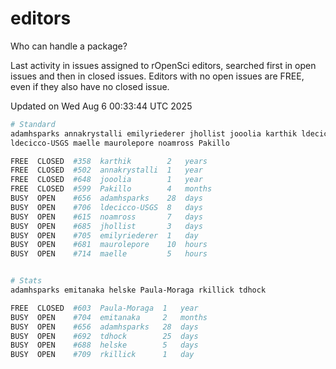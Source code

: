 # editors

Who can handle a package?

Last activity in issues assigned to rOpenSci editors, searched first in open
issues and then in closed issues. Editors with no open issues are FREE, even if
they also have no closed issue.


Updated on Wed Aug 6 00:33:44 UTC 2025

```bash
# Standard
adamhsparks annakrystalli emilyriederer jhollist jooolia karthik ldecicco
ldecicco-USGS maelle maurolepore noamross Pakillo

FREE  CLOSED  #358  karthik        2   years
FREE  CLOSED  #502  annakrystalli  1   year
FREE  CLOSED  #648  jooolia        1   year
FREE  CLOSED  #599  Pakillo        4   months
BUSY  OPEN    #656  adamhsparks    28  days
BUSY  OPEN    #706  ldecicco-USGS  8   days
BUSY  OPEN    #615  noamross       7   days
BUSY  OPEN    #685  jhollist       3   days
BUSY  OPEN    #705  emilyriederer  1   day
BUSY  OPEN    #681  maurolepore    10  hours
BUSY  OPEN    #714  maelle         5   hours


# Stats
adamhsparks emitanaka helske Paula-Moraga rkillick tdhock

FREE  CLOSED  #603  Paula-Moraga  1   year
BUSY  OPEN    #704  emitanaka     2   months
BUSY  OPEN    #656  adamhsparks   28  days
BUSY  OPEN    #692  tdhock        25  days
BUSY  OPEN    #688  helske        5   days
BUSY  OPEN    #709  rkillick      1   day
```
